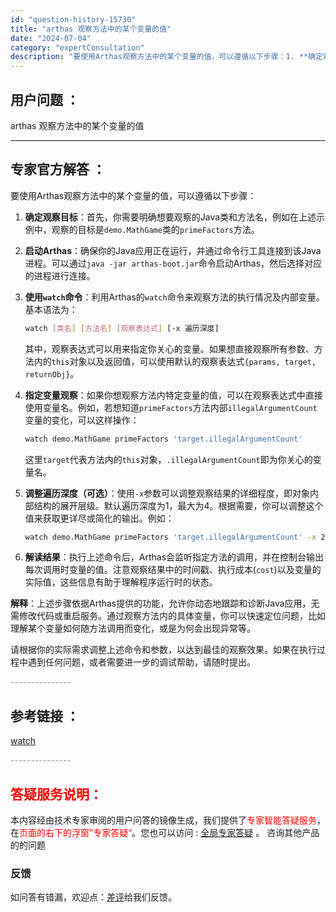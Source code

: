 ```yaml
---
id: "question-history-15730"
title: "arthas 观察方法中的某个变量的值"
date: "2024-07-04"
category: "expertConsultation"
description: "要使用Arthas观察方法中的某个变量的值，可以遵循以下步骤：1. **确定观察目标**：首先，你需要明确想要观察的Java类和方法名，例如在上述示例中，观察的目标是`demo.MathGame`类的`primeFactors`方法。2. **启动Arthas**：确保你的Java应用正在运行，并通"
---
```


## 用户问题 ：

arthas 观察方法中的某个变量的值

---

## 专家官方解答 ：

要使用Arthas观察方法中的某个变量的值，可以遵循以下步骤：

1. **确定观察目标**：首先，你需要明确想要观察的Java类和方法名，例如在上述示例中，观察的目标是`demo.MathGame`类的`primeFactors`方法。

2. **启动Arthas**：确保你的Java应用正在运行，并通过命令行工具连接到该Java进程。可以通过`java -jar arthas-boot.jar`命令启动Arthas，然后选择对应的进程进行连接。

3. **使用`watch`命令**：利用Arthas的`watch`命令来观察方法的执行情况及内部变量。基本语法为：

   ```bash
   watch [类名] [方法名] [观察表达式] [-x 遍历深度]
   ```

   其中，观察表达式可以用来指定你关心的变量。如果想直接观察所有参数、方法内的`this`对象以及返回值，可以使用默认的观察表达式`{params, target, returnObj}`。

4. **指定变量观察**：如果你想观察方法内特定变量的值，可以在观察表达式中直接使用变量名。例如，若想知道`primeFactors`方法内部`illegalArgumentCount`变量的变化，可以这样操作：

   ```bash
   watch demo.MathGame primeFactors 'target.illegalArgumentCount'
   ```

   这里`target`代表方法内的`this`对象，`.illegalArgumentCount`即为你关心的变量名。

5. **调整遍历深度（可选）**：使用`-x`参数可以调整观察结果的详细程度，即对象内部结构的展开层级。默认遍历深度为1，最大为4。根据需要，你可以调整这个值来获取更详尽或简化的输出。例如：

   ```bash
   watch demo.MathGame primeFactors 'target.illegalArgumentCount' -x 2
   ```

6. **解读结果**：执行上述命令后，Arthas会监听指定方法的调用，并在控制台输出每次调用时变量的值。注意观察结果中的时间戳、执行成本(`cost`)以及变量的实际值，这些信息有助于理解程序运行时的状态。

**解释**：上述步骤依据Arthas提供的功能，允许你动态地跟踪和诊断Java应用，无需修改代码或重启服务。通过观察方法内的具体变量，你可以快速定位问题，比如理解某个变量如何随方法调用而变化，或是为何会出现异常等。

请根据你的实际需求调整上述命令和参数，以达到最佳的观察效果。如果在执行过程中遇到任何问题，或者需要进一步的调试帮助，请随时提出。

<font color="#949494">---------------</font>

## 参考链接 ：

[watch](../watch.md)

<font color="#949494">---------------</font>

## <font color="#FF0000">答疑服务说明：</font>

本内容经由技术专家审阅的用户问答的镜像生成，我们提供了<font color="#FF0000">专家智能答疑服务</font>，在<font color="#FF0000">页面的右下的浮窗”专家答疑“</font>。您也可以访问 : [全局专家答疑](https://answer.opensource.alibaba.com/docs/intro) 。 咨询其他产品的的问题

### 反馈

如问答有错漏，欢迎点：[差评](https://ai.nacos.io/user/feedbackByEnhancerGradePOJOID?enhancerGradePOJOId=16090)给我们反馈。
